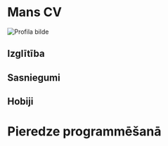 # Mans CV
![Profila bilde](https://images.pexels.com/photos/771742/pexels-photo-771742.jpeg?auto=compress&cs=tinysrgb&dpr=1&w=250)

## Izglītība


## Sasniegumi




## Hobiji


# Pieredze programmēšanā